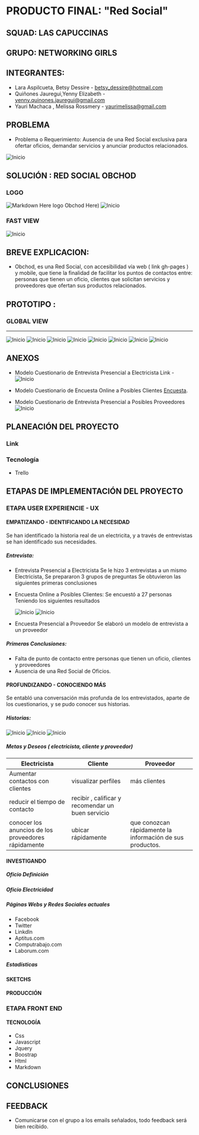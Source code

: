 PRODUCTO FINAL: "Red Social"
======================================
## SQUAD: LAS CAPUCCINAS

## GRUPO: NETWORKING GIRLS

## INTEGRANTES:  
- Lara Aspilcueta, Betsy Dessire - betsy_dessire@hotmail.com
- Quiñones Jauregui,Yenny Elizabeth - yenny.quinones.jauregui@gmail.com
- Yauri Machaca , Melissa Rossmery - yaurimelissa@gmail.com 

## PROBLEMA
- Problema o Requerimiento: Ausencia de una Red Social exclusiva para ofertar oficios, demandar servicios y
anunciar productos relacionados.

![Inicio](assets/images/readme/innovando-lo-tradicional.png)

## SOLUCIÓN : RED SOCIAL OBCHOD

### LOGO
![Markdown Here logo](assets/images/logo2.png) Obchod Here)
![Inicio](assets/images/logo1.png)

### FAST VIEW
![Inicio](assets/images/readme/innovando.png)

## BREVE EXPLICACION: 
- Obchod, es una Red Social, con accesibilidad vía web ( link gh-pages ) y mobile, que tiene la finalidad de facilitar los puntos de contactos entre: personas que tienen un oficio, clientes que solicitan  servicios y proveedores que ofertan sus productos relacionados.

## PROTOTIPO :
### GLOBAL VIEW
----------------------
![Inicio](assets/images/readme/index.png)
![Inicio](assets/images/readme/register.png)
![Inicio](assets/images/readme/option.png)
![Inicio](assets/images/readme/profile-client.png)
![Inicio](assets/images/readme/profile-job-client.png)
![Inicio](assets/images/readme/search-services.png)
![Inicio](assets/images/readme/list-services.png)
![Inicio](assets/images/readme/profile-job.png)

## ANEXOS
- Modelo Cuestionario de Entrevista Presencial a Electricista
  Link - 
  ![Inicio](assets/images/readme/grupo-question-1.png)
- Modelo Cuestionario de Encuesta Online a Posibles Clientes 
  [Encuesta]( https://goo.gl/forms/7RBTRfiR6nP1VR2v2 "Encuestando a Posibles Clientes").
  
- Modelo Cuestionario de Entrevista Presencial a Posibles Proveedores
![Inicio](assets/images/readme/...png  "Modelo Entrevista Presencial a Posibles Proveedores")

## PLANEACIÓN DEL PROYECTO
### 
### Link
### Tecnología
- Trello


## ETAPAS DE IMPLEMENTACIÓN DEL PROYECTO

### ETAPA USER EXPERIENCIE - UX

#### EMPATIZANDO - IDENTIFICANDO LA NECESIDAD
Se han identificado la historia real de un electricita, y a través de entrevistas
se han identificado sus necesidades.
 
##### Entrevista: 
- Entrevista Presencial a Electricista
  Se le hizo 3 entrevistas a un mismo Electricista, 
  Se prepararon 3 grupos de preguntas
  Se obtuvieron las siguientes primeras conclusiones

- Encuesta Online a Posibles Clientes:
  Se encuestó a 27 personas
  Teniendo los siguientes resultados

  ![Inicio](assets/images/readme/resultado-posibles-clientes.png)
  ![Inicio](assets/images/readme/resultado-posibles-clientes-2.png)

- Encuesta Presencial a Proveedor
  Se elaboró un modelo de entrevista a un proveedor

##### Primeras Conclusiones:
- Falta de punto de contacto entre personas que tienen un oficio, clientes y proveedores
- Ausencia de una Red Social de Oficios.

#### PROFUNDIZANDO - CONOCIENDO MÁS
Se entabló una conversación más profunda de los entrevistados, aparte de los cuestionarios, 
y se pudo conocer sus historias.
##### Historias: 
 ![Inicio](assets/images/readme/historia-electricista.png)
 ![Inicio](assets/images/readme/historia-cliente.png)
 ![Inicio](assets/images/readme/historia-proveedor.png)

##### Metas y Deseos ( electricista, cliente y proveedor)
Electricista |    Cliente   | Proveedor
------------ | -------------|--------------
Aumentar contactos con clientes | visualizar perfiles|más clientes
reducir el tiempo de contacto| recibir , calificar y recomendar un buen servicio|
conocer los anuncios de los proveedores rápidamente|ubicar rápidamente|que conozcan rápidamente la información de sus productos.


#### INVESTIGANDO
##### Oficio Definición
##### Oficio Electricidad
##### Páginas Webs y Redes Sociales actuales
- Facebook
- Twitter
- Linkdln
- Aptitus.com
- Computrabajo.com
- Laborum.com
##### Estadísticas 

#### SKETCHS

#### PRODUCCIÓN

### ETAPA FRONT END

#### TECNOLOGÍA 
- Css
- Javascript
- Jquery
- Boostrap
- Html
- Markdown

## CONCLUSIONES

## FEEDBACK
- Comunicarse con el grupo a los emails señalados, todo feedback será bien recibido.




  

